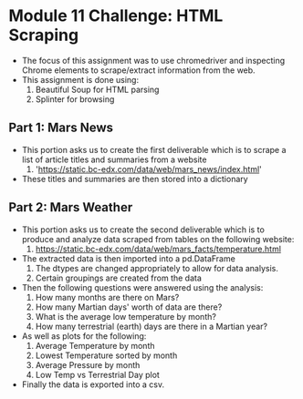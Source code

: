 # Module 11 Challenge: HTML Scraping 
- The focus of this assignment was to use chromedriver and inspecting Chrome elements to scrape/extract information from the web.
- This assignment is done using:
    1. Beautiful Soup for HTML parsing
    2. Splinter for browsing

## Part 1: Mars News
- This portion asks us to create the first deliverable which is to scrape a list of article titles and summaries from a website
    1. 'https://static.bc-edx.com/data/web/mars_news/index.html'
- These titles and summaries are then stored into a dictionary

## Part 2: Mars Weather
- This portion asks us to create the second deliverable which is to produce and analyze data scraped from tables on the following website:
    1. https://static.bc-edx.com/data/web/mars_facts/temperature.html
- The extracted data is then imported into a pd.DataFrame
    1. The dtypes are changed appropriately to allow for data analysis.
    2. Certain groupings are created from the data
- Then the following questions were answered using the analysis:
    1. How many months are there on Mars?
    2. How many Martian days' worth of data are there?
    3. What is the average low temperature by month?
    4. How many terrestrial (earth) days are there in a Martian year?
- As well as plots for the following:
    1. Average Temperature by month
    2. Lowest Temperature sorted by month
    3. Average Pressure by month
    4. Low Temp vs Terrestrial Day plot
- Finally the data is exported into a csv.